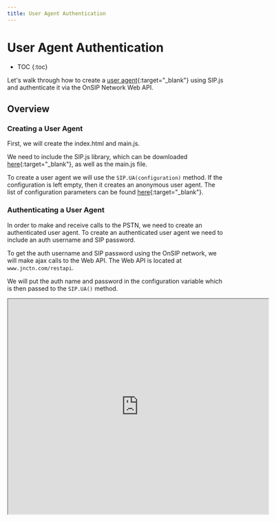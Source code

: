 ```yaml
---
title: User Agent Authentication
---
```


# User Agent Authentication

* TOC
{:toc}

Let's walk through how to create a [user agent](http://sipjs.com/api/0.5.0/ua/){:target="_blank"} using SIP.js and authenticate it via the OnSIP Network Web API.

## Overview

### Creating a User Agent

First, we will create the index.html and main.js.


We need to include the SIP.js library, which can be downloaded [here](http://www.sipjs.com/download/){:target="_blank"}, as well as the main.js file. 

To create a user agent we will use the `SIP.UA(configuration)` method.  If the configuration is left empty, then it creates an anonymous user agent.  The list of configuration parameters can be found [here](http://sipjs.com/api/0.5.0/ua_configuration_parameters/){:target="_blank"}.



### Authenticating a User Agent

In order to make and receive calls to the PSTN, we need to create an authenticated user agent.  To create an authenticated user agent we need to include an auth username and SIP password.  

To get the auth username and SIP password using the OnSIP network, we will make ajax calls to the Web API.  The Web API is located at `www.jnctn.com/restapi`.  

We will put the auth name and password in the configuration variable which is then passed to the `SIP.UA()` method.

<iframe
  style="width: 120%; height: 500px"
  src="http://jsfiddle.net/VC8rK/6/embedded/js,html,css,result/">
</iframe>



